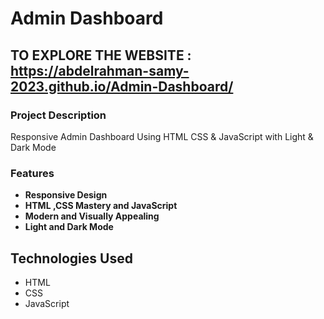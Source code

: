 # Admin Dashboard
## TO EXPLORE THE WEBSITE : <https://abdelrahman-samy-2023.github.io/Admin-Dashboard/>

### Project Description
Responsive Admin Dashboard Using HTML CSS & JavaScript with Light & Dark Mode

### Features
- **Responsive Design**
- **HTML ,CSS Mastery and JavaScript**
- **Modern and Visually Appealing**
- **Light and Dark Mode**

## Technologies Used
- HTML
- CSS
- JavaScript
